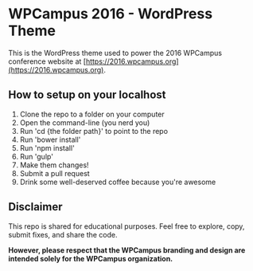 # WPCampus 2016 - WordPress Theme

This is the WordPress theme used to power the 2016 WPCampus conference website at [https://2016.wpcampus.org](https://2016.wpcampus.org).

## How to setup on your localhost
1. Clone the repo to a folder on your computer
2. Open the command-line (you nerd you)
3. Run 'cd {the folder path}' to point to the repo
4. Run 'bower install'
5. Run 'npm install'
6. Run 'gulp'
7. Make them changes!
8. Submit a pull request
9. Drink some well-deserved coffee because you're awesome

## Disclaimer

This repo is shared for educational purposes. Feel free to explore, copy, submit fixes, and share the code.

**However, please respect that the WPCampus branding and design are intended solely for the WPCampus organization.**
